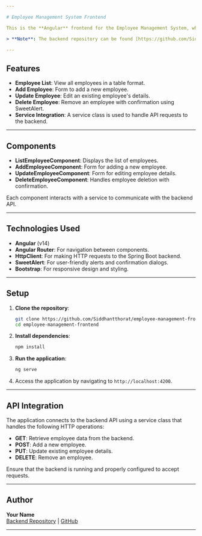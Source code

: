 ```yaml
---

# Employee Management System Frontend

This is the **Angular** frontend for the Employee Management System, which integrates with the backend Spring Boot application to provide a user interface for managing employee records. The application includes components for adding, updating, deleting, and listing employees, and uses **SweetAlert** for interactive alerts.

> **Note**: The backend repository can be found [https://github.com/Siddhantthorat/EmployeeManagementSystemBackend](#).

---
```


## Features

- **Employee List**: View all employees in a table format.
- **Add Employee**: Form to add a new employee.
- **Update Employee**: Edit an existing employee's details.
- **Delete Employee**: Remove an employee with confirmation using SweetAlert.
- **Service Integration**: A service class is used to handle API requests to the backend.

---

## Components

- **ListEmployeeComponent**: Displays the list of employees.
- **AddEmployeeComponent**: Form for adding a new employee.
- **UpdateEmployeeComponent**: Form for editing employee details.
- **DeleteEmployeeComponent**: Handles employee deletion with confirmation.
  
Each component interacts with a service to communicate with the backend API.

---

## Technologies Used

- **Angular** (v14)
- **Angular Router**: For navigation between components.
- **HttpClient**: For making HTTP requests to the Spring Boot backend.
- **SweetAlert**: For user-friendly alerts and confirmation dialogs.
- **Bootstrap**: For responsive design and styling.

---

## Setup

1. **Clone the repository**:
   ```bash
   git clone https://github.com/Siddhantthorat/employee-management-frontend.git
   cd employee-management-frontend
   ```
2. **Install dependencies**:
   ```bash
   npm install
   ```
3. **Run the application**:
   ```bash
   ng serve
   ```
4. Access the application by navigating to `http://localhost:4200`.

---

## API Integration

The application connects to the backend API using a service class that handles the following HTTP operations:

- **GET**: Retrieve employee data from the backend.
- **POST**: Add a new employee.
- **PUT**: Update existing employee details.
- **DELETE**: Remove an employee.

Ensure that the backend is running and properly configured to accept requests.

---

## Author

**Your Name**  
[Backend Repository](#) | [GitHub](https://github.com/Siddhantthorat/EmployeeManagementSystemBackend)

---

                                                                                                                                                                                                                                                                                                                                                                                                                                                                                                                                                                                                                                                                                                                                                                                                                                                                         
